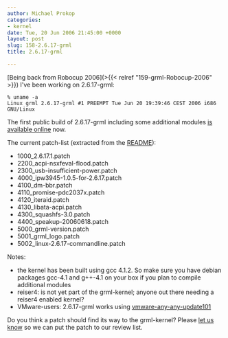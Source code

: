 ```yaml
---
author: Michael Prokop
categories:
- kernel
date: Tue, 20 Jun 2006 21:45:00 +0000
layout: post
slug: 158-2.6.17-grml
title: 2.6.17-grml

---
```

[Being back from Robocup 2006](>{{< relref "159-grml-Robocup-2006" >}}) I've been working on 2\.6\.17\-grml:

```
% uname -a
Linux grml 2.6.17-grml #1 PREEMPT Tue Jun 20 19:39:46 CEST 2006 i686 GNU/Linux
```
The first public build of 2\.6\.17\-grml including some additional modules [is available online](http://dufo.tugraz.at/~prokop/grml-kernel/2.6.17-grml/) now.

The current patch\-list (extracted from the [README](http://dufo.tugraz.at/~prokop/grml-kernel/2.6.17-patches/0000_README)):

* 1000\_2\.6\.17\.1\.patch
* 2200\_acpi\-nsxfeval\-flood.patch
* 2300\_usb\-insufficient\-power.patch
* 4000\_ipw3945\-1\.0\.5\-for\-2\.6\.17\.patch
* 4100\_dm\-bbr.patch
* 4110\_promise\-pdc2037x.patch
* 4120\_iteraid.patch
* 4130\_libata\-acpi.patch
* 4300\_squashfs\-3\.0\.patch
* 4400\_speakup\-20060618\.patch
* 5000\_grml\-version.patch
* 5001\_grml\_logo.patch
* 5002\_linux\-2\.6\.17\-commandline.patch

Notes:

* the kernel has been built using gcc 4\.1\.2\. So make sure you have debian packages gcc\-4\.1 and g\+\+\-4\.1 on your box if you plan to compile additional modules
* reiser4: is not yet part of the grml\-kernel; anyone out there needing a reiser4 enabled kernel?
* VMware\-users: 2\.6\.17\-grml works using [vmware\-any\-any\-update101](http://ftp.cvut.cz/vmware/vmware-any-any-update101.tar.gz)

Do you think a patch should find its way to the grml\-kernel? Please [let us know](https://grml.org/contact/) so we can put the patch to our review list.
